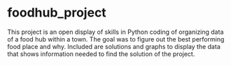 # foodhub_project
This project is an open display of skills in Python coding of organizing data of a food hub within a town. The goal was to figure out the best performing food place and why. Included are solutions and graphs to display the data that shows information needed to find the solution of the project.

